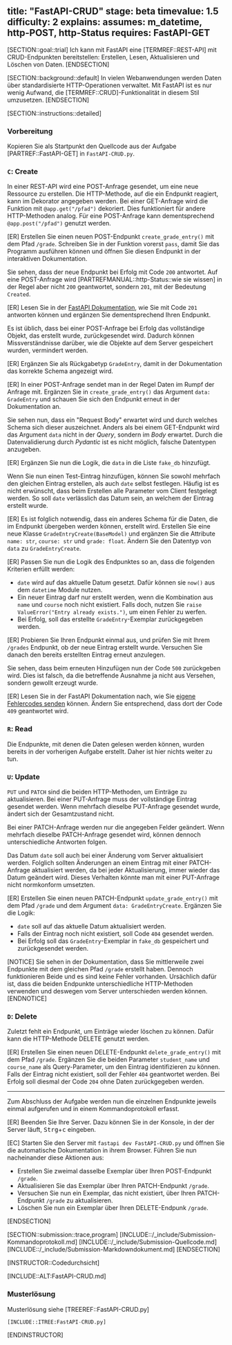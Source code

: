 title: "FastAPI-CRUD"
stage: beta
timevalue: 1.5
difficulty: 2
explains:
assumes: m_datetime, http-POST, http-Status
requires: FastAPI-GET
---


[SECTION::goal::trial]
Ich kann mit FastAPI eine [TERMREF::REST-API] mit CRUD-Endpunkten bereitstellen:
Erstellen, Lesen, Aktualisieren und Löschen von Daten.
[ENDSECTION]


[SECTION::background::default]
In vielen Webanwendungen werden Daten über standardisierte HTTP-Operationen verwaltet.
Mit FastAPI ist es nur wenig Aufwand, die [TERMREF::CRUD]-Funktionalität in diesem Stil umzusetzen.
[ENDSECTION]


[SECTION::instructions::detailed]

### Vorbereitung

Kopieren Sie als Startpunkt den Quellcode aus der Aufgabe [PARTREF::FastAPI-GET] in `FastAPI-CRUD.py`.


### `C`: Create

In einer REST-API wird eine POST-Anfrage gesendet, um eine neue Ressource zu erstellen.
Die HTTP-Methode, auf die ein Endpunkt reagiert, kann im Dekorator angegeben werden.
Bei einer GET-Anfrage wird die Funktion mit `@app.get("/pfad")` dekoriert.
Dies funktioniert für andere HTTP-Methoden analog.
Für eine POST-Anfrage kann dementsprechend `@app.post("/pfad")` genutzt werden.

[ER] Erstellen Sie einen neuen POST-Endpunkt `create_grade_entry()` mit dem Pfad `/grade`.
Schreiben Sie in der Funktion vorerst `pass`, damit Sie das Programm ausführen können
und öffnen Sie diesen Endpunkt in der interaktiven Dokumentation.

Sie sehen, dass der neue Endpunkt bei Erfolg mit Code `200` antwortet.
Auf eine POST-Anfrage wird [PARTREFMANUAL::http-Status::wie sie wissen]
in der Regel aber nicht `200` geantwortet,
sondern `201`, mit der Bedeutung `Created`.

[ER] Lesen Sie in der
[FastAPI Dokumentation](https://fastapi.tiangolo.com/tutorial/response-status-code/),
wie Sie mit Code `201` antworten können und ergänzen Sie dementsprechend Ihren Endpunkt.

Es ist üblich, dass bei einer POST-Anfrage bei Erfolg das vollständige Objekt, das
erstellt wurde, zurückgesendet wird.
Dadurch können Missverständnisse darüber, wie die Objekte auf dem Server gespeichert wurden,
vermindert werden.

[ER] Ergänzen Sie als Rückgabetyp `GradeEntry`, damit in der Dokumentation das
korrekte Schema angezeigt wird.



[ER] In einer POST-Anfrage sendet man in der Regel Daten im Rumpf der Anfrage mit.
Ergänzen Sie in `create_grade_entry()` das Argument `data: GradeEntry`
und schauen Sie sich den Endpunkt erneut in der Dokumentation an.

Sie sehen nun, dass ein "Request Body" erwartet wird und durch welches Schema sich
dieser auszeichnet.
Anders als bei einem GET-Endpunkt wird das Argument `data` nicht in der _Query_,
sondern im _Body_ erwartet.
Durch die Datenvalidierung durch _Pydantic_ ist es nicht möglich, falsche Datentypen anzugeben.

[ER] Ergänzen Sie nun die Logik, die `data` in die Liste `fake_db` hinzufügt.

Wenn Sie nun einen Test-Eintrag hinzufügen, können Sie sowohl mehrfach
den gleichen Eintrag erstellen, als auch `date` selbst festlegen.
Häufig ist es nicht erwünscht, dass beim Erstellen alle Parameter vom Client festgelegt
werden.
So soll `date` verlässlich das Datum sein, an welchem der Eintrag erstellt wurde.

[ER] Es ist folglich notwendig, dass ein anderes Schema für die Daten, die im Endpunkt
übergeben werden können, erstellt wird.
Erstellen Sie eine neue Klasse `GradeEntryCreate(BaseModel)` und ergänzen Sie die
Attribute `name: str`, `course: str` und `grade: float`.
Ändern Sie den Datentyp von `data` zu `GradeEntryCreate`.

[ER] Passen Sie nun die Logik des Endpunktes so an, dass die folgenden Kriterien erfüllt werden:

- `date` wird auf das aktuelle Datum gesetzt.
  Dafür können sie `now()` aus dem `datetime` Module nutzen.
- Ein neuer Eintrag darf nur erstellt werden, wenn die Kombination aus `name` und `course`
  noch nicht existiert.
  Falls doch, nutzen Sie `raise ValueError("Entry already exists.")`, um einen Fehler zu werfen.
- Bei Erfolg, soll das erstellte `GradeEntry`-Exemplar zurückgegeben werden.

[ER] Probieren Sie Ihren Endpunkt einmal aus, und prüfen Sie mit Ihrem `/grades` Endpunkt,
ob der neue Eintrag erstellt wurde.
Versuchen Sie danach den bereits erstellten Eintrag erneut anzulegen.

Sie sehen, dass beim erneuten Hinzufügen nun der Code `500` zurückgeben wird.
Dies ist falsch, da die betreffende Ausnahme ja nicht aus Versehen,
sondern gewollt erzeugt wurde.

[ER] Lesen Sie in der FastAPI Dokumentation nach, wie Sie
[eigene Fehlercodes senden](https://fastapi.tiangolo.com/tutorial/handling-errors/#use-httpexception)
können.
Ändern Sie entsprechend, dass dort der Code `409` geantwortet wird.


### `R`: Read

Die Endpunkte, mit denen die Daten gelesen werden können, wurden bereits in der
vorherigen Aufgabe erstellt.
Daher ist hier nichts weiter zu tun.


### `U`: Update

`PUT` und `PATCH` sind die beiden HTTP-Methoden, um Einträge zu aktualisieren.
Bei einer PUT-Anfrage muss der vollständige Eintrag gesendet werden.
Wenn mehrfach dieselbe PUT-Anfrage gesendet wurde, ändert sich der Gesamtzustand nicht.

Bei einer PATCH-Anfrage werden nur die angegeben Felder geändert.
Wenn mehrfach dieselbe PATCH-Anfrage gesendet wird, können dennoch unterschiedliche
Antworten folgen.

Das Datum `date` soll auch bei einer Änderung vom Server aktualisiert werden.
Folglich sollten Änderungen an einem Eintrag mit einer PATCH-Anfrage aktualisiert werden,
da bei jeder Aktualisierung, immer wieder das Datum geändert wird.
Dieses Verhalten könnte man mit einer PUT-Anfrage nicht normkonform umsetzten.

[ER] Erstellen Sie einen neuen PATCH-Endpunkt `update_grade_entry()` mit dem Pfad
`/grade` und dem Argument `data: GradeEntryCreate`.
Ergänzen Sie die Logik:

- `date` soll auf das aktuelle Datum aktualisiert werden.
- Falls der Eintrag noch nicht existiert, soll Code `404` gesendet werden.
- Bei Erfolg soll das `GradeEntry`-Exemplar in `fake_db` gespeichert und zurückgesendet werden.

[NOTICE]
Sie sehen in der Dokumentation, dass Sie mittlerweile zwei Endpunkte mit dem gleichen Pfad
`/grade` erstellt haben.
Dennoch funktionieren Beide und es sind keine Fehler vorhanden.
Ursächlich dafür ist, dass die beiden Endpunkte unterschiedliche HTTP-Methoden verwenden
und deswegen vom Server unterschieden werden können.
[ENDNOTICE]


### `D`: Delete

Zuletzt fehlt ein Endpunkt, um Einträge wieder löschen zu können.
Dafür kann die HTTP-Methode DELETE genutzt werden.

[ER] Erstellen Sie einen neuen DELETE-Endpunkt `delete_grade_entry()` mit
dem Pfad `/grade`. Ergänzen Sie die beiden Parameter `student_name` und `course_name`
als Query-Parameter, um den Eintrag identifizieren zu können.
Falls der Eintrag nicht existiert, soll der Fehler `404` geantwortet werden.
Bei Erfolg soll diesmal der Code `204` ohne Daten zurückgegeben werden.

---

Zum Abschluss der Aufgabe werden nun die einzelnen Endpunkte jeweils einmal
aufgerufen und in einem Kommandoprotokoll erfasst.

[ER] Beenden Sie Ihre Server. Dazu können Sie in der Konsole, in der der Server
läuft, <kbd>Strg</kbd>+<kbd>c</kbd> eingeben.

[EC] Starten Sie den Server mit `fastapi dev FastAPI-CRUD.py` und öffnen Sie
die automatische Dokumentation in ihrem Browser.
Führen Sie nun nacheinander diese Aktionen aus:

- Erstellen Sie zweimal dasselbe Exemplar über Ihren POST-Endpunkt `/grade`.
- Aktualisieren Sie das Exemplar über Ihren PATCH-Endpunkt `/grade`.
- Versuchen Sie nun ein Exemplar, das nicht existiert, über Ihren
PATCH-Endpunkt `/grade` zu aktualisieren.
- Löschen Sie nun ein Exemplar über Ihren DELETE-Endpunk `/grade`.

[ENDSECTION]


[SECTION::submission::trace,program]
[INCLUDE::/_include/Submission-Kommandoprotokoll.md]
[INCLUDE::/_include/Submission-Quellcode.md]
[INCLUDE::/_include/Submission-Markdowndokument.md]
[ENDSECTION]

<!-- @PROGRAM_TEST_SKIP: reason="Output contains uncontrollable status codes and timestamps" manual_test_required=true -->

[INSTRUCTOR::Codedurchsicht]

[INCLUDE::ALT:FastAPI-CRUD.md]


### Musterlösung

Musterlösung siehe [TREEREF::FastAPI-CRUD.py]

```py
[INCLUDE::ITREE:FastAPI-CRUD.py]
```

[ENDINSTRUCTOR]
